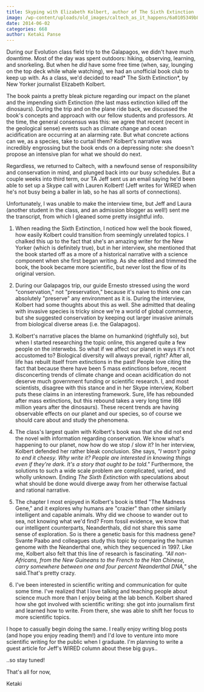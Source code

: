 ```yaml
---
title: Skyping with Elizabeth Kolbert, author of The Sixth Extinction
image: /wp-content/uploads/old_images/caltech_as_it_happens/6a0105349b8251970b01a511c20090970c.jpg
date: 2014-06-02
categories: 668
author: Ketaki Panse
---
```



During our Evolution class field trip to the Galapagos, we didn't have much downtime. Most of the day was spent outdoors: hiking, observing, learning, and snorkeling. But when he *did* have some free time (when, say, lounging on the top deck while whale watching), we had an unofficial book club to keep up with. As a class, we'd decided to read* The Sixth Extinction*, by New Yorker journalist Elizabeth Kolbert.

The book paints a pretty bleak picture regarding our impact on the planet and the impending sixth Extinction (the last mass extinction killed off the dinosaurs). During the trip and on the plane ride back, we discussed the book's concepts and approach with our fellow students and professors. At the time, the general consensus was this: we agree that recent (recent in the geological sense) events such as climate change and ocean acidification are occurring at an alarming rate. But what concrete actions can we, as a species, take to curtail them? Kolbert's narrative was incredibly engrossing but the book ends on a depressing note: she doesn't propose an intensive plan for what we should do next.

Regardless, we returned to Caltech, with a newfound sense of responsibility and conservation in mind, and plunged back into our busy schedules. But a couple weeks into third term, our TA Jeff sent us an email saying he'd been able to set up a Skype call with Lauren Kolbert! (Jeff writes for WIRED when he's not busy being a baller in lab, so he has all sorts of connections).

Unfortunately, I was unable to make the interview time, but Jeff and Laura (another student in the class, and an admission blogger as well!) sent me the transcript, from which I gleaned some pretty insightful info.

1. When reading the Sixth Extinction, I noticed how well the book flowed, how easily Kolbert could transition from seemingly unrelated topics. I chalked this up to the fact that she's an amazing writer for the New Yorker (which is definitely true), but in her interview, she mentioned that the book started off as a more of a historical narrative with a science component when she first began writing. As she edited and trimmed the book, the book became more scientific, but never lost the flow of its original version.

2. During our Galapagos trip, our guide Ernesto stressed using the word "conservation," not "preservation," because it's naive to think one can absolutely "preserve" any environment as it is. During the interview, Kolbert had some thoughts about this as well. She admitted that dealing with invasive species is tricky since we're a world of global commerce, but she suggested conservation by keeping out larger invasive animals from biological diverse areas (i.e. the Galapagos).

3. Kolbert's narrative places the blame on humankind (rightfully so), but when I started researching the topic online, this angered quite a few people on the interwebs. So what if we affect our planet in ways it's not accustomed to? Biological diversity will always prevail, right? After all, life has rebuilt itself from extinctions in the past! People love citing the fact that because there have been 5 mass extinctions before, recent disconcerting trends of climate change and ocean acidification do not deserve much government funding or scientific research. I, and most scientists, disagree with this stance and in her Skype interview, Kolbert puts these claims in an interesting framework. Sure, life has rebounded after mass extinctions, but this rebound takes a very long time (66 million years after the dinosaurs). These recent trends are having observable effects on our planet and our species, so of course we should care about and study the phenomena.

4. The class's largest qualm with Kolbert's book was that she did not end the novel with information regarding conservation. We know what's happening to our planet, now how do we stop / slow it? In her interview, Kolbert defended her rather bleak conclusion. She says, *"I wasn't going to end it cheesy. Why write it? People are interested in knowing things even if they're dark. It's a story that ought to be told."* Furthermore, the solutions to such a wide scale problem are complicated, varied, and wholly unknown. Ending *The Sixth Extinction* with speculations about what should be done would diverge away from her otherwise factual and rational narrative.

5. The chapter I most enjoyed in Kolbert's book is titled "The Madness Gene," and it explores why humans are "crazier" than other similarly intelligent and capable animals. Why did we choose to wander out to sea, not knowing what we'd find? From fossil evidence, we know that our intelligent counterparts, Neanderthals, did not share this same sense of exploration. So is there a genetic basis for this madness gene? Svante Paabo and colleagues study this topic by comparing the human genome with the Neanderthal one, which they sequenced in 1997. Like me, Kolbert also felt that this line of research is fascinating. *"All non-Africans, from the New Guineans to the French to the Han Chinese, carry somewhere between one and four percent Neanderthal DNA,"* she said.That's pretty crazy.

6. I've been interested in scientific writing and communication for quite some time. I've realized that I love talking and teaching people about science much more than I enjoy being at the lab bench. Kolbert shared how she got involved with scientific writing: she got into journalism first and learned how to write. From there, she was able to shift her focus to more scientific topics.

I hope to casually begin doing the same. I really enjoy writing blog posts (and hope you enjoy reading them!) and I'd love to venture into more scientific writing for the public when I graduate. I'm planning to write a guest article for Jeff's WIRED column about these big guys..

..so stay tuned!

That's all for now,

Ketaki

